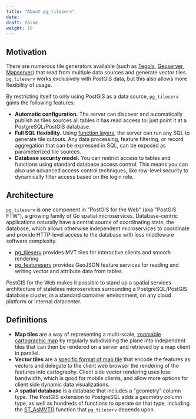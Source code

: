 ```yaml
---
title: "About pg_tileserv"
date:
draft: false
weight: 10
---
```


## Motivation

There are numerous tile generators available (such as [Tegola](https://tegola.io/), [Geoserver](https://geoserver.org), [Mapserver](https://mapserver.org)) that read from multiple data sources and generate vector tiles. `pg_tileserv` works exclusively with PostGIS data, but this also allows more flexibility of usage.

By restricting itself to only using PostGIS as a data source, `pg_tileserv` gains the following features:

* **Automatic configuration.** The server can discover and automatically publish as tiles sources all tables it has read access to: just point it at a PostgreSQL/PostGIS database.
* **Full SQL flexibility.** Using [function layers](/usage/function-layers/), the server can run any SQL to generate tile outputs. Any data processing, feature filtering, or record aggregation that can be expressed in SQL, can be exposed as parameterized tile sources.
* **Database security model.** You can restrict access to tables and functions using standard database access control. This means you can also use advanced access control techniques, like row-level security to dynamically filter access based on the login role.

## Architecture

`pg_tileserv` is one component in "PostGIS for the Web" (aka "PostGIS FTW"), a growing family of Go spatial microservices. Database-centric applications naturally have a central source of coordinating state, the database, which allows otherwise independent microservices to coordinate and provide HTTP-level access to the database with less middleware software complexity.

* [pg_tileserv](/) provides MVT tiles for interactive clients and smooth rendering
* [pg_featureserv](https://access.crunchydata.com/documentation/pg_featureserv/latest/) provides GeoJSON feature services for reading and writing vector and attribute data from tables

PostGIS for the Web makes it possible to stand up a spatial services architecture of stateless microservices surrounding a PostgreSQL/PostGIS database cluster, in a standard container environment, on any cloud platform or internal datacenter.

## Definitions

* **Map tiles** are a way of representing a multi-scale, [zoomable cartographic map](https://en.wikipedia.org/wiki/Tiled_web_map) by regularly subidividing the plane into independent tiles that can then be rendered on a server and retrieved by a map client in parallel.
* **Vector tiles** are a [specific format of map tile](https://docs.mapbox.com/vector-tiles/specification/) that encode the features as vectors and delegate to the client web browser the rendering of the features into cartography. Client side vector rendering uses less bandwidth, which is good for mobile clients, and allow more options for client side dynamic data visualizations.
* A **spatial database** is a database that includes a "geometry" column type. The PostGIS extension to PostgreSQL adds a geometry column type, as well as hundreds of functions to operate on that type, including the [ST_AsMVT()](https://postgis.net/docs/ST_AsMVT.html) function that `pg_tileserv` depends upon.
